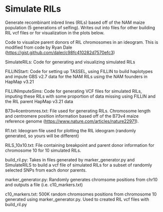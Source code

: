 # Simulate RILs

Generate recombinant inbred lines (RILs) based off of the NAM maize population 
(5 generations of selfing). Writes out into files for other building RIL vcf files or for 
visualization in the plots below.

Code to visualize parent donors of RIL chromosomes in an ideogram. This is modified from
 code by Ryan Dale (https://gist.github.com/daler/c98fc410282d7570efc3)

SimulateRILs: Code for generating and visualizing simulated RILs

FILLINStart: Code for setting up TASSEL, using FILLIN to build haplotypes and impute GBS v2.7 data for the NAM RILs using the NAM founders in HapMap v3.21

FILLINImputeSims: Code for generating VCF files for simulated RILs, imputing these RILs with some proportion of data missing using FILLIN and the RIL parent HapMap v3.21 data

B73v4centromres.txt: File used for generating RILs. Chromosome length and centromere position information based off of the B73v4 maize reference genome (https://www.nature.com/articles/nature22971).

R1.txt: Ideogram file used for plotting the RIL ideogram (randomly generated, so yours will be different)

RILS_10x10.txt: File containing breakpoint and parent donor information for chromosome 10 for 10 simulated RILs.

build_ril.py: Takes in files generated by marker_generator.py and SimulateRILS to build a vcf file of simulated RILs for a subset of randomly selected SNPs from each donor parents.  

marker_generator.py: Randomly generates chromsome positions from chr10 and outputs a file (i.e. c10_markers.txt)

c10_markers.txt: 500K random chromsomes positions from chromosome 10 generated using marker_generator.py. Used to created RIL vcf files with build_ril.py